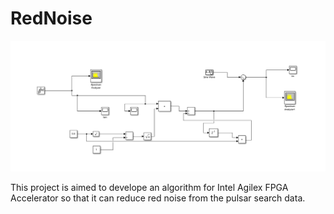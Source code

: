 # RedNoise
![Simulink Block](simulink_block.PNG)

This project is aimed to develope an algorithm for Intel Agilex FPGA Accelerator so that it can reduce red noise from the pulsar search data.
